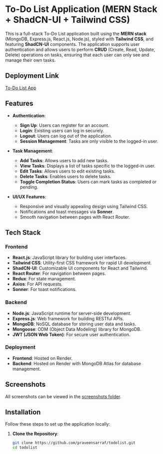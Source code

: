 # To-Do List Application (MERN Stack + ShadCN-UI + Tailwind CSS)

This is a full-stack To-Do List application built using the **MERN stack** (MongoDB, Express.js, React.js, Node.js), styled with **Tailwind CSS**, and featuring **ShadCN-UI** components. The application supports user authentication and allows users to perform **CRUD** (Create, Read, Update, Delete) operations on tasks, ensuring that each user can only see and manage their own tasks.

## Deployment Link

[To-Do List App](<Link>)

## Features

- **Authentication**:
  - **Sign Up**: Users can register for an account.
  - **Login**: Existing users can log in securely.
  - **Logout**: Users can log out of the application.
  - **Session Management**: Tasks are only visible to the logged-in user.
  
- **Task Management**:
  - **Add Tasks**: Allows users to add new tasks.
  - **View Tasks**: Displays a list of tasks specific to the logged-in user.
  - **Edit Tasks**: Allows users to edit existing tasks.
  - **Delete Tasks**: Enables users to delete tasks.
  - **Toggle Completion Status**: Users can mark tasks as completed or pending.
  
- **UI/UX Features**:
  - Responsive and visually appealing design using Tailwind CSS.
  - Notifications and toast messages via **Sonner**.
  - Smooth navigation between pages with React Router.

## Tech Stack

### Frontend
- **React.js**: JavaScript library for building user interfaces.
- **Tailwind CSS**: Utility-first CSS framework for rapid UI development.
- **ShadCN-UI**: Customizable UI components for React and Tailwind.
- **React Router**: For navigation between pages.
- **Redux**: For state management.
- **Axios**: For API requests.
- **Sonner**: For toast notifications.

### Backend
- **Node.js**: JavaScript runtime for server-side development.
- **Express.js**: Web framework for building RESTful APIs.
- **MongoDB**: NoSQL database for storing user data and tasks.
- **Mongoose**: ODM (Object Data Modeling) library for MongoDB.
- **JWT (JSON Web Token)**: For secure user authentication.

### Deployment
- **Frontend**: Hosted on Render.
- **Backend**: Hosted on Render with MongoDB Atlas for database management.

## Screenshots

All screenshots can be viewed in the [screenshots folder](./screenshots/).

## Installation

Follow these steps to set up the application locally:

1. **Clone the Repository**:
   ```bash
   git clone https://github.com/praveensarraf/todolist.git
   cd todolist
```